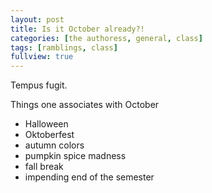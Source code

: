 ```yaml
---
layout: post
title: Is it October already?!
categories: [the authoress, general, class]
tags: [ramblings, class]
fullview: true
---
```


Tempus fugit.

Things one associates with October
 * Halloween
 * Oktoberfest
 * autumn colors
 * pumpkin spice madness
 * fall break
 * impending end of the semester

<br>